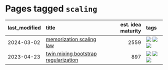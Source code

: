 # Pages tagged `scaling`

|last_modified|title|est. idea maturity|tags
|:---|:---|---:|:---|
|2024-03-02|[memorization scaling law](../memorization_scaling_law.md)|2559|[![](https://img.shields.io/badge/tag-experimental-496a1)](../tags/experimental.md) [![](https://img.shields.io/badge/tag-learning_theory-539c8)](../tags/learning_theory.md) [![](https://img.shields.io/badge/tag-scaling-82f36e)](../tags/scaling.md)|
|2023-04-23|[twin mixing bootstrap regularization](../twin_mixing_dropout.md)|897|[![](https://img.shields.io/badge/tag-experimental-496a1)](../tags/experimental.md) [![](https://img.shields.io/badge/tag-optimization-dce8fa)](../tags/optimization.md) [![](https://img.shields.io/badge/tag-scaling-82f36e)](../tags/scaling.md)|